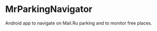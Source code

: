 MrParkingNavigator
==================

Android app to navigate on Mail.Ru parking and to monitor free places.
